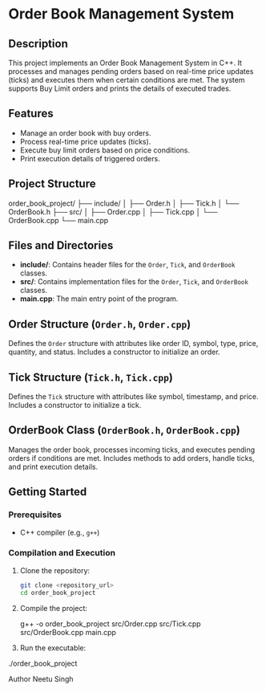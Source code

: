 # Order Book Management System

## Description
This project implements an Order Book Management System in C++. It processes and manages pending orders based on real-time price updates (ticks) and executes them when certain conditions are met. The system supports Buy Limit orders and prints the details of executed trades.

## Features
- Manage an order book with buy orders.
- Process real-time price updates (ticks).
- Execute buy limit orders based on price conditions.
- Print execution details of triggered orders.

## Project Structure

order_book_project/
├── include/
│ ├── Order.h
│ ├── Tick.h
│ └── OrderBook.h
├── src/
│ ├── Order.cpp
│ ├── Tick.cpp
│ └── OrderBook.cpp
└── main.cpp


## Files and Directories
- **include/**: Contains header files for the `Order`, `Tick`, and `OrderBook` classes.
- **src/**: Contains implementation files for the `Order`, `Tick`, and `OrderBook` classes.
- **main.cpp**: The main entry point of the program.

## Order Structure (`Order.h`, `Order.cpp`)
Defines the `Order` structure with attributes like order ID, symbol, type, price, quantity, and status. Includes a constructor to initialize an order.

## Tick Structure (`Tick.h`, `Tick.cpp`)
Defines the `Tick` structure with attributes like symbol, timestamp, and price. Includes a constructor to initialize a tick.

## OrderBook Class (`OrderBook.h`, `OrderBook.cpp`)
Manages the order book, processes incoming ticks, and executes pending orders if conditions are met. Includes methods to add orders, handle ticks, and print execution details.

## Getting Started

### Prerequisites
- C++ compiler (e.g., `g++`)

### Compilation and Execution
1. Clone the repository:
   ```sh
   git clone <repository_url>
   cd order_book_project

2. Compile the project:

   g++ -o order_book_project src/Order.cpp src/Tick.cpp src/OrderBook.cpp main.cpp

3. Run the executable:

  ./order_book_project

Author
Neetu Singh
